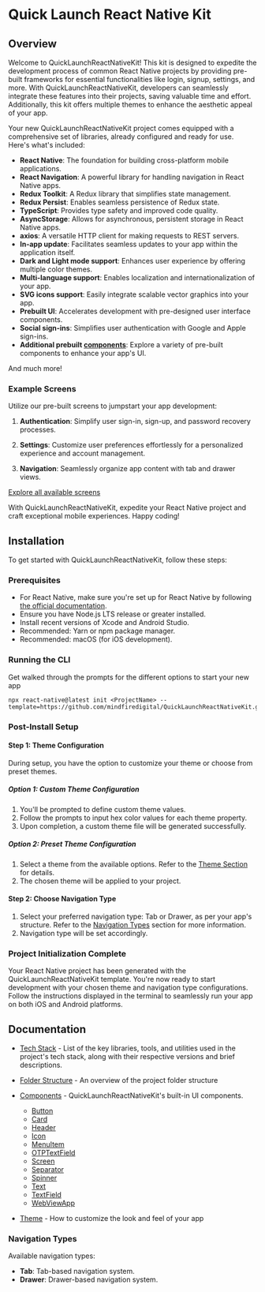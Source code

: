# Quick Launch React Native Kit

## Overview

Welcome to QuickLaunchReactNativeKit! This kit is designed to expedite the development process of common React Native projects by providing pre-built frameworks for essential functionalities like login, signup, settings, and more. With QuickLaunchReactNativeKit, developers can seamlessly integrate these features into their projects, saving valuable time and effort. Additionally, this kit offers multiple themes to enhance the aesthetic appeal of your app.

Your new QuickLaunchReactNativeKit project comes equipped with a comprehensive set of libraries, already configured and ready for use. Here's what's included:

- **React Native**: The foundation for building cross-platform mobile applications.
- **React Navigation**: A powerful library for handling navigation in React Native apps.
- **Redux Toolkit**: A Redux library that simplifies state management.
- **Redux Persist**: Enables seamless persistence of Redux state.
- **TypeScript**: Provides type safety and improved code quality.
- **AsyncStorage**: Allows for asynchronous, persistent storage in React Native apps.
- **axios**: A versatile HTTP client for making requests to REST servers.
- **In-app update**: Facilitates seamless updates to your app within the application itself.
- **Dark and Light mode support**: Enhances user experience by offering multiple color themes.
- **Multi-language support**: Enables localization and internationalization of your app.
- **SVG icons support**: Easily integrate scalable vector graphics into your app.
- **Prebuilt UI**: Accelerates development with pre-designed user interface components.
- **Social sign-ins**: Simplifies user authentication with Google and Apple sign-ins.
- **Additional prebuilt [components](./docs/template/src/components/Components.md)**: Explore a variety of pre-built components to enhance your app's UI.

And much more!

### Example Screens

Utilize our pre-built screens to jumpstart your app development:

1. **Authentication**: Simplify user sign-in, sign-up, and password recovery processes.

2. **Settings**: Customize user preferences effortlessly for a personalized experience and account management.

3. **Navigation**: Seamlessly organize app content with tab and drawer views.

[Explore all available screens](./docs/ScreenShots.md)

With QuickLaunchReactNativeKit, expedite your React Native project and craft exceptional mobile experiences. Happy coding!

## Installation

To get started with QuickLaunchReactNativeKit, follow these steps:

### Prerequisites

- For React Native, make sure you're set up for React Native by following [the official documentation](https://reactnative.dev/docs/environment-setup).
- Ensure you have Node.js LTS release or greater installed.
- Install recent versions of Xcode and Android Studio.
- Recommended: Yarn or npm package manager.
- Recommended: macOS (for iOS development).

### Running the CLI

Get walked through the prompts for the different options to start your new app

```terminal
npx react-native@latest init <ProjectName> --template=https://github.com/mindfiredigital/QuickLaunchReactNativeKit.git#development
```

### Post-Install Setup

#### Step 1: Theme Configuration

During setup, you have the option to customize your theme or choose from preset themes.

##### Option 1: Custom Theme Configuration

1. You'll be prompted to define custom theme values.
2. Follow the prompts to input hex color values for each theme property.
3. Upon completion, a custom theme file will be generated successfully.

##### Option 2: Preset Theme Configuration

1. Select a theme from the available options. Refer to the [Theme Section](./docs/template/src/theme/PresetThemes.md) for details.
2. The chosen theme will be applied to your project.

#### Step 2: Choose Navigation Type

1. Select your preferred navigation type: Tab or Drawer, as per your app's structure. Refer to the [Navigation Types](#navigation-types) section for more information.
2. Navigation type will be set accordingly.

### Project Initialization Complete

Your React Native project has been generated with the QuickLaunchReactNativeKit template. You're now ready to start development with your chosen theme and navigation type configurations. Follow the instructions displayed in the terminal to seamlessly run your app on both iOS and Android platforms.

## Documentation

- [Tech Stack](./docs/template/TechStack.md) - List of the key libraries, tools, and utilities used in the project's tech stack, along with their respective versions and brief descriptions.

- [Folder Structure](./docs/template/FolderStructure.md) - An overview of the project folder structure

- [Components](./docs/template/src/components/Components.md) - QuickLaunchReactNativeKit's built-in UI components.

  - [Button](./docs/template/src/components/Button.md)
  - [Card](./docs/template/src/components/Card.md)
  - [Header](./docs/template/src/components/Header.md)
  - [Icon](./docs/template/src/components/Icon.md)
  - [MenuItem](./docs/template/src/components/MenuItem.md)
  - [OTPTextField](./docs/template/src/components/OTPTextField.md)
  - [Screen](./docs/template/src/components/Screen.md)
  - [Separator](./docs/template/src/components/Separator.md)
  - [Spinner](./docs/template/src/components/Spinner.md)
  - [Text](./docs/template/src/components/Text.md)
  - [TextField](./docs/template/src/components/TextField.md)
  - [WebViewApp](./docs/template/src/components/WebViewApp.md)

- [Theme](./docs/template/src/theme/Theme.md) - How to customize the look and feel of your app

### Navigation Types

Available navigation types:

- **Tab**: Tab-based navigation system.
- **Drawer**: Drawer-based navigation system.
